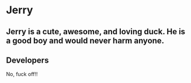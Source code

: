 # Jerry 

## Jerry is a cute, awesome, and loving duck. He is a good boy and would never harm anyone. 

## Developers 
No, fuck off!!
